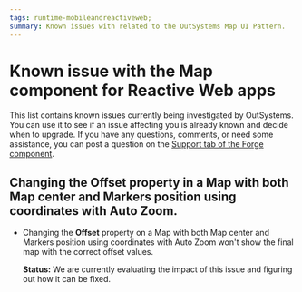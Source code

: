 ```yaml
---
tags: runtime-mobileandreactiveweb;  
summary: Known issues with related to the OutSystems Map UI Pattern.
---
```


# Known issue with the Map component for Reactive Web apps

This list contains known issues currently being investigated by OutSystems. You can use it to see if an issue affecting you is already known and decide when to upgrade. If you have any questions, comments, or need some assistance, you can post a question on the [Support tab of the Forge component](https://www.outsystems.com/forge/component-discussions/9909/OutSystems+Maps).

## Changing the Offset property in a Map with both Map center and Markers position using coordinates with Auto Zoom.

* Changing the **Offset** property on a Map with both Map center and Markers position using coordinates with Auto Zoom won't show the final map with the correct offset values.

    **Status:** We are currently evaluating the impact of this issue and figuring out how it can be fixed.
